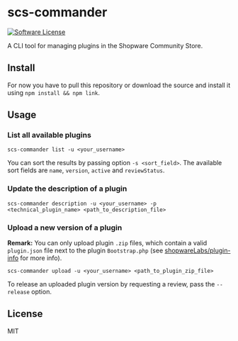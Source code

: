 # scs-commander

[![Software License](https://img.shields.io/badge/license-MIT-brightgreen.svg?style=flat-square)](LICENSE)

A CLI tool for managing plugins in the Shopware Community Store.

## Install

For now you have to pull this repository or download the source and install it using `npm install && npm link`.

## Usage

### List all available plugins

`scs-commander list -u <your_username>`

You can sort the results by passing option `-s <sort_field>`. The available sort fields are `name`, `version`, `active` and `reviewStatus`.

### Update the description of a plugin

`scs-commander description -u <your_username> -p <technical_plugin_name> <path_to_description_file>`

### Upload a new version of a plugin

**Remark:** You can only upload plugin `.zip` files, which contain a valid `plugin.json` file next to the plugin `Bootstrap.php` (see [shopwareLabs/plugin-info](https://github.com/shopwareLabs/plugin-info) for more info).

`scs-commander upload -u <your_username> <path_to_plugin_zip_file>`

To release an uploaded plugin version by requesting a review, pass the `--release` option.

## License

MIT
